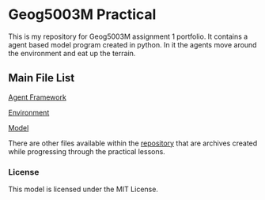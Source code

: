 # Geog5003M Practical

This is my repository for Geog5003M assignment 1 portfolio.
It contains a agent based model program created in python. In it the agents move around the environment and eat up the terrain.


## Main File List

[Agent Framework](https://github.com/gy20kejt/python/blob/main/src/unpackaged/abm/agentframework.py)

[Environment](https://github.com/gy20kejt/python/blob/main/src/unpackaged/abm/in.txt)

[Model](https://github.com/gy20kejt/python/blob/main/src/unpackaged/abm/model.py)


There are other files available within the [repository](https://github.com/gy20kejt/python) that are archives created while progressing through the practical lessons.

### License

This model is licensed under the MIT License.
